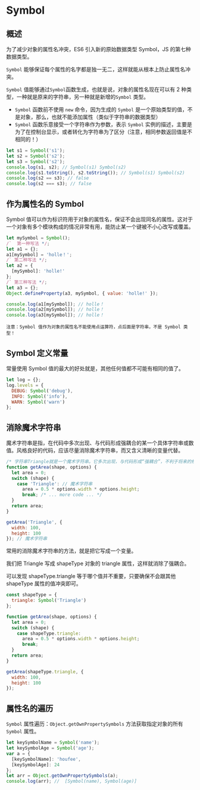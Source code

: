 # Symbol

## 概述

为了减少对象的属性名冲突，ES6 引入新的原始数据类型 Symbol，JS 的第七种数据类型。

`Symbol` 能够保证每个属性的名字都是独一无二，这样就能从根本上防止属性名冲突。

`Symbol` 值能够通过`Symbol`函数生成，也就是说，对象的属性名现在可以有 2 种类型，一种就是原来的字符串，另一种就是新增的`Symbol` 类型。

- `Symbol` 函数前不使用 `new` 命令，因为生成的 `Symbol` 是一个原始类型的值，不是对象，那么，也就不能添加属性（类似于字符串的数据类型）
- `Symbol` 函数乐意接受一个字符串作为参数，表示 `Symbol` 实例的描述，主要是为了在控制台显示，或者转化为字符串为了区分（注意，相同参数返回值是不相同的！）

```js
let s1 = Symbol('s1');
let s2 = Symbol('s2');
let s3 = Symbol('s2');
console.log(s1, s2); // Symbol(s1) Symbol(s2)
console.log(s1.toString(), s2.toString()); // Symbol(s1) Symbol(s2)
console.log(s2 == s3); // false
console.log(s2 === s3); // false
```

## 作为属性名的 Symbol

Symbol 值可以作为标识符用于对象的属性名，保证不会出现同名的属性。这对于一个对象有多个模块构成的情况非常有用，能防止某一个键被不小心改写或覆盖。

```js
let mySymbol = Symbol();
/`  第一种写法 */;
let a1 = {};
a1[mySymbol] = 'holle！';
/` 第二种写法 */;
let a2 = {
  [mySymbol]: 'holle!'
};
/` 第三种写法 */;
let a3 = {};
Object.defineProperty(a3, mySymbol, { value: 'holle!' });

console.log(a1[mySymbol]); // holle！
console.log(a2[mySymbol]); // holle！
console.log(a3[mySymbol]); // holle！
```

`注意：Symbol 值作为对象的属性名不能使用点运算符，点后面是字符串，不是 Symbol 类型！`

## Symbol 定义常量

常量使用 Symbol 值的最大的好处就是，其他任何值都不可能有相同的值了。

```js
let log = {};
log.levels = {
  DEBUG: Symbol('debug'),
  INFO: Symbol('info'),
  WARN: Symbol('warn')
};
```

## 消除魔术字符串

魔术字符串是指，在代码中多次出现、与代码形成强耦合的某一个具体字符串或数值。风格良好的代码，应该尽量消除魔术字符串，而又含义清晰的变量代替。

```js
/* 字符串Triangle就是一个魔术字符串。它多次出现，与代码形成“强耦合”，不利于将来的修改和维护。 */
function getArea(shape, options) {
  let area = 0;
  switch (shape) {
    case 'Triangle': // 魔术字符串
      area = 0.5 * options.width * options.height;
      break; /* ... more code ... */
  }
  return area;
}

getArea('Triangle', {
  width: 100,
  height: 100
}); // 魔术字符串
```

常用的消除魔术字符串的方法，就是把它写成一个变量。

我们把 Triangle 写成 shapeType 对象的 triangle 属性，这样就消除了强耦合。

可以发现 shapeType.triangle 等于哪个值并不重要，只要确保不会跟其他 shapeType 属性的值冲突即可。

```js
const shapeType = {
  triangle: Symbol('Triangle')
};

function getArea(shape, options) {
  let area = 0;
  switch (shape) {
    case shapeType.triangle:
      area = 0.5 * options.width * options.height;
      break;
  }
  return area;
}

getArea(shapeType.triangle, {
  width: 100,
  height: 100
});
```

## 属性名的遍历

`Symbol` 属性遍历：`Object.getOwnPropertySymbols` 方法获取指定对象的所有 `Symbol` 属性。

```js
let keySymbolName = Symbol('name');
let keySymbolAge = Symbol('age');
var a = {
  [keySymbolName]: 'houfee',
  [keySymbolAge]: 24
};
let arr = Object.getOwnPropertySymbols(a);
console.log(arr); //  [Symbol(name), Symbol(age)]
```
